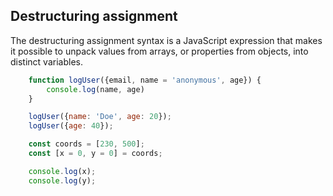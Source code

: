## Destructuring assignment

The destructuring assignment syntax is a JavaScript expression that makes it possible to unpack values from arrays, or properties from objects, into distinct variables.

```js
    function logUser({email, name = 'anonymous', age}) {
        console.log(name, age)
    }

    logUser({name: 'Doe', age: 20});
    logUser({age: 40});

    const coords = [230, 500];
    const [x = 0, y = 0] = coords;

    console.log(x);
    console.log(y);
```
